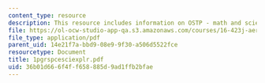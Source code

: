 ```yaml
---
content_type: resource
description: This resource includes information on OSTP - math and science education.
file: https://ol-ocw-studio-app-qa.s3.amazonaws.com/courses/16-423j-aerospace-biomedical-and-life-support-engineering-spring-2006/36b01d666f4ff658885d9ad1ffb2bfae_1pgrspcesciexplr.pdf
file_type: application/pdf
parent_uid: 14e21f7a-bbd9-08e9-9f30-a506d5522fce
resourcetype: Document
title: 1pgrspcesciexplr.pdf
uid: 36b01d66-6f4f-f658-885d-9ad1ffb2bfae
---
```

